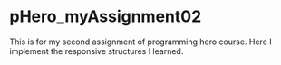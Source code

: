 # pHero_myAssignment02
This is for my second assignment of programming hero course. Here I implement the responsive structures I learned. 

